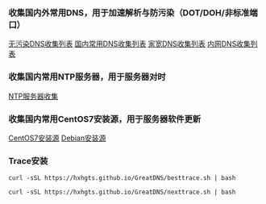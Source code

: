 ### 收集国内外常用DNS，用于加速解析与防污染（DOT/DOH/非标准端口）

[无污染DNS收集列表](/CleanDNS.md)  [国内常用DNS收集列表](/PublicDNS.md)  [家宽DNS收集列表](/BoardbandDNS.md)  [内网DNS收集列表](/LanDNS.md)

### 收集国内常用NTP服务器，用于服务器对时

[NTP服务器收集](/ntp.md)

### 收集国内常用CentOS7安装源，用于服务器软件更新

[CentOS7安装源](/AddSource.md) [Debian安装源](/sources.list)

### Trace安装

```
curl -sSL https://hxhgts.github.io/GreatDNS/besttrace.sh | bash
```

```
curl -sSL https://hxhgts.github.io/GreatDNS/nexttrace.sh | bash
```
